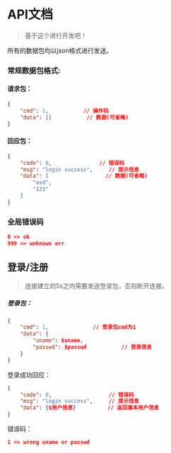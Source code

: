 # API文档

> 基于这个进行开发吧！

所有的数据包均以json格式进行发送。



### 常规数据包格式:

#### 请求包：

```json
{
	"cmd": 1,           // 操作码
    "data": []           // 数据(可省略)
}
```



#### 回应包：

```json
{
    "code": 0,               // 错误码
    "msg": "login success",     // 提示信息
    "data": [                  // 数据(可省略)
        "asd",
        "123"
    ]
}
```



### 全局错误码

```json
0 => ok
999 => unknown err
```



## 登录/注册

> 连接建立的5s之内需要发送登录包，否则断开连接。

##### 登录包：

```json
{
    "cmd": 1,              // 登录包cmd为1
    "data": {
        "uname": $uname,
        "passwd": $passwd           // 登录信息
    }
}
```

登录成功回应：

```json
{
    "code": 0,                  // 错误码
    "msg": "login success",     // 提示信息
    "data": {$用户信息}          // 返回基本用户信息
}
```

错误码：

```json
1 => wrong uname or passwd
```

